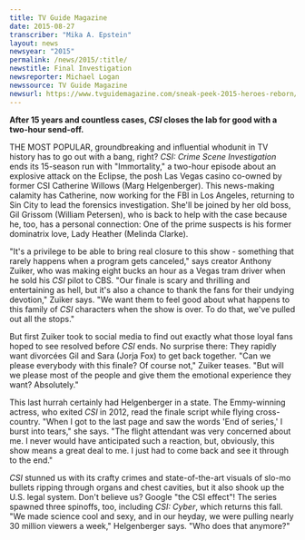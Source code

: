 ```yaml
---
title: TV Guide Magazine
date: 2015-08-27
transcriber: "Mika A. Epstein"
layout: news
newsyear: "2015"
permalink: /news/2015/:title/
newstitle: Final Investigation
newsreporter: Michael Logan
newssource: TV Guide Magazine
newsurl: https://www.tvguidemagazine.com/sneak-peek-2015-heroes-reborn/
---
```


**After 15 years and countless cases, *CSI* closes the lab for good with a two-hour send-off.**

THE MOST POPULAR, groundbreaking and influential whodunit in TV history has to go out with a bang, right? *CSI: Crime Scene Investigation* ends its 15-season run with "Immortality," a two-hour episode about an explosive attack on the Eclipse, the posh Las Vegas casino co-owned by former CSI Catherine Willows (Marg Helgenberger). This news-making calamity has Catherine, now working for the FBI in Los Angeles, returning to Sin City to lead the forensics investigation. She'll be joined by her old boss, Gil Grissom (William Petersen), who is back to help with the case because he, too, has a personal connection: One of the prime suspects is his former dominatrix love, Lady Heather (Melinda Clarke).

"It's a privilege to be able to bring real closure to this show - something that rarely happens when a program gets canceled," says creator Anthony Zuiker, who was making eight bucks an hour as a Vegas tram driver when he sold his *CSI* pilot to CBS. "Our finale is scary and thrilling and entertaining as hell, but it's also a chance to thank the fans for their undying devotion," Zuiker says. "We want them to feel good about what happens to this family of *CSI* characters when the show is over. To do that, we've pulled out all the stops."

But first Zuiker took to social media to find out exactly what those loyal fans hoped to see resolved before *CSI* ends. No surprise there: They rapidly want divorcées Gil and Sara (Jorja Fox) to get back together. "Can we please everybody with this finale? Of course not," Zuiker teases. "But will we please most of the people and give them the emotional experience they want? Absolutely."

This last hurrah certainly had Helgenberger in a state. The Emmy-winning actress, who exited *CSI* in 2012, read the finale script while flying cross-country. "When I got to the last page and saw the words 'End of series,' I burst into tears," she says. "The flight attendant was very concerned about me. I never would have anticipated such a reaction, but, obviously, this show means a great deal to me. I just had to come back and see it through to the end."

*CSI* stunned us with its crafty crimes and state-of-the-art visuals of slo-mo bullets ripping through organs and chest cavities, but it also shook up the U.S. legal system. Don't believe us? Google "the CSI effect"! The series spawned three spinoffs, too, including *CSI: Cyber*, which returns this fall. "We made science cool and sexy, and in our heyday, we were pulling nearly 30 million viewers a week," Helgenberger says. "Who does that anymore?"
